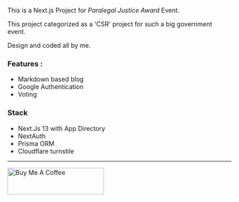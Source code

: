 This is a Next.js Project for *Paralegal Justice Award* Event. 

This project categorized as a 'CSR' project for such a big government event.

Design and coded all by me.

### Features : 
- Markdown based blog
- Google Authentication
- Voting


### Stack
- Next.Js 13 with App Directory
- NextAuth
- Prisma ORM
- Cloudflare turnstile

----
<a href="https://www.buymeacoffee.com/fransfilastap" target="_blank"><img src="https://cdn.buymeacoffee.com/buttons/v2/default-yellow.png" alt="Buy Me A Coffee" style="height: 60px !important;width: 217px !important;" ></a>
